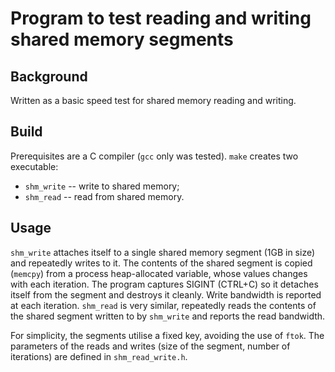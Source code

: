 # Program to test reading and writing shared memory segments

## Background
Written as a basic speed test for shared memory reading and writing.

## Build
Prerequisites are a C compiler (``gcc`` only was tested). ``make`` creates two executable:
  * ``shm_write`` -- write to shared memory;
  * ``shm_read``  -- read from shared memory.

## Usage
``shm_write`` attaches itself to a single shared memory segment (1GB in size) and repeatedly writes to it. The contents of the shared segment is copied (``memcpy``) from a process heap-allocated variable, whose values changes with each iteration. The program captures SIGINT (CTRL+C) so it detaches itself from the segment and destroys it cleanly. Write bandwidth is reported at each iteration. ``shm_read`` is very similar, repeatedly reads the contents of the shared segment written to by ``shm_write`` and reports the read bandwidth.

For simplicity, the segments utilise a fixed key, avoiding the use of ``ftok``. The parameters of the reads and writes (size of the segment, number of iterations) are defined in ``shm_read_write.h``.
